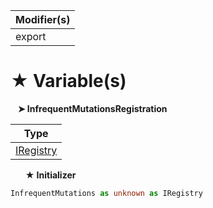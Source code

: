 | Modifier(s)                            |
|----------------------------------------|
| export |

# &#9733; Variable(s)

&nbsp;&nbsp; **&#10148; InfrequentMutationsRegistration**

| Type                        |
|-----------------------------|
| [IRegistry](/kernel/interface/di/iregistry.md) |

&nbsp;&nbsp;&nbsp;&nbsp;&nbsp; **&#9733; Initializer**

```ts
InfrequentMutations as unknown as IRegistry
```